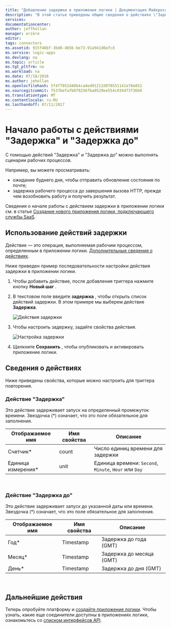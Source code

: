 ```yaml
---
title: "Добавление задержки в приложения логики | Документация Майкрософт"
description: "В этой статье приведены общие сведения о действиях \"Задержка\" и \"Задержка до\", а также об их использовании с приложением логики Azure."
services: 
documentationcenter: 
author: jeffhollan
manager: erikre
editor: 
tags: connectors
ms.assetid: 915f48bf-3bd8-4656-be73-91a941d0afcd
ms.service: logic-apps
ms.devlang: na
ms.topic: article
ms.tgt_pltfrm: na
ms.workload: na
ms.date: 07/18/2016
ms.author: jehollan
ms.openlocfilehash: 5f4f7052d48b4ca4ed91212d970551141e78e852
ms.sourcegitcommit: f537befafb079256fba0529ee554c034d73f36b0
ms.translationtype: MT
ms.contentlocale: ru-RU
ms.lasthandoff: 07/11/2017
---
```

# <a name="get-started-with-the-delay-and-delay-until-actions"></a>Начало работы с действиями "Задержка" и "Задержка до"
С помощью действий "Задержка" и "Задержка до" можно выполнять сценарии рабочих процессов.

Например, вы можете просматривать:

* ожидание буднего дня, чтобы отправить обновление состояния по почте;
* задержка рабочего процесса до завершения вызова HTTP, прежде чем возобновить работу и получить результат.

Сведения о начале работы с действием задержки в приложении логики см. в статье [Создание нового приложения логики, подключающего службы SaaS](../logic-apps/logic-apps-create-a-logic-app.md).

## <a name="use-the-delay-actions"></a>Использование действий задержки
Действие — это операция, выполняемая рабочим процессом, определенным в приложении логики. [Дополнительные сведения о действиях](connectors-overview.md).

Ниже приведен пример последовательности настройки действия задержки в приложении логики.

1. Чтобы добавить действие, после добавления триггера нажмите кнопку **Новый шаг** .
2. В текстовом поле введите **задержка** , чтобы открыть список действий задержки. В этом примере мы выберем действие **Задержка**.
   
    ![Действия задержки](./media/connectors-native-delay/using-action-1.png)
3. Чтобы настроить задержку, задайте свойства действия.
   
    ![Настройка задержки](./media/connectors-native-delay/using-action-2.png)
4. Щелкните **Сохранить** , чтобы опубликовать и активировать приложение логики.

## <a name="action-details"></a>Сведения о действиях
Ниже приведены свойства, которые можно настроить для триггера повторения.

### <a name="delay-action"></a>Действие "Задержка"
Это действие задерживает запуск на определенный промежуток времени.
Звездочка (*) означает, что это поле обязательное для заполнения.

| Отображаемое имя | Имя свойства | Описание |
| --- | --- | --- |
| Счетчик* |count |Число единиц времени для задержки |
| Единица измерения* |unit |Единица времени: `Second`, `Minute`, `Hour` или `Day` |

<br>

### <a name="delay-until-action"></a>Действие "Задержка до"
Это действие задерживает запуск до указанной даты или времени.
Звездочка (*) означает, что это поле обязательное для заполнения.

| Отображаемое имя | Имя свойства | Описание |
| --- | --- | --- |
| Год* |Timestamp |Задержка до года (GMT) |
| Месяц* |Timestamp |Задержка до месяца (GMT) |
| День* |Timestamp |Задержка до дня (GMT) |

<br>

## <a name="next-steps"></a>Дальнейшие действия
Теперь опробуйте платформу и [создайте приложение логики](../logic-apps/logic-apps-create-a-logic-app.md). Чтобы узнать, какие еще соединители доступны в приложениях логики, ознакомьтесь со [списком интерфейсов API](apis-list.md).

